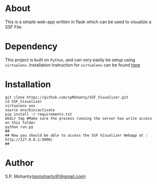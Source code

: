 # About
This is a simple web-app written in flask which can be used to visualize a SSF File.

# Dependency
This project is built on ```Python```, and can very easily be setup using ```virtualenv```. Installation instruction for ```virtualenv``` can be found [here]( https://virtualenv.pypa.io/en/latest/installation.html)

# Installation    
```
git clone https://github.com/spMohanty/SSF_Visualizer.git
cd SSF_Visualizer
virtualenv env
source env/bin/activate
pip install -r requirements.txt
mkdir tmp #Make sure the process running the server has write access on this folder
python run.py
##
## Now you should be able to access the SSF Visualizer Webapp at : http://127.0.0.1:5000/
##
```
# Author   
S.P. Mohanty(spmohanty91@gmail.com)   
